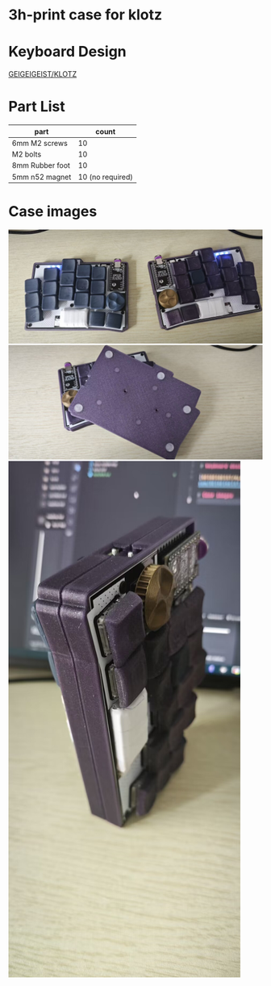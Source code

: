 # 3h-print case for klotz

# Keyboard Design

[GEIGEIGEIST/KLOTZ](https://github.com/GEIGEIGEIST/KLOTZ)

# Part List

| part            | count            |
| --------------- | ---------------- |
| 6mm M2 screws   | 10               |
| M2 bolts        | 10               |
| 8mm Rubber foot | 10               |
| 5mm n52 magnet  | 10 (no required) |

# Case images

![1](./images/1.jpg)
![2](./images/2.jpg)
![3](./images/3.jpg)
